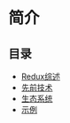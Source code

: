 # 简介

## 目录

* [Redux综述](overview.md)
* [先前技术](PriorArt.md)
* [生态系统](Ecosystem.md)
* [示例](Examples.md)
